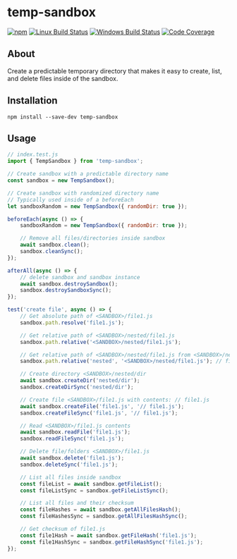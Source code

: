 # temp-sandbox

[![npm](https://img.shields.io/npm/v/temp-sandbox.svg?label=npm%20version)](https://www.npmjs.com/package/temp-sandbox)
[![Linux Build Status](https://img.shields.io/circleci/project/github/chrisblossom/temp-sandbox/master.svg?label=linux%20build)](https://circleci.com/gh/chrisblossom/temp-sandbox/tree/master)
[![Windows Build Status](https://img.shields.io/appveyor/ci/chrisblossom/temp-sandbox/master.svg?label=windows%20build)](https://ci.appveyor.com/project/chrisblossom/temp-sandbox/branch/master)
[![Code Coverage](https://img.shields.io/codecov/c/github/chrisblossom/temp-sandbox/master.svg)](https://codecov.io/gh/chrisblossom/temp-sandbox/branch/master)

## About

Create a predictable temporary directory that makes it easy to create, list, and delete files inside of the sandbox.

## Installation

`npm install --save-dev temp-sandbox`

## Usage

```js
// index.test.js
import { TempSandbox } from 'temp-sandbox';

// Create sandbox with a predictable directory name
const sandbox = new TempSandbox();

// Create sandbox with randomized directory name
// Typically used inside of a beforeEach
let sandboxRandom = new TempSandbox({ randomDir: true });

beforeEach(async () => {
	sandboxRandom = new TempSandbox({ randomDir: true });

	// Remove all files/directories inside sandbox
	await sandbox.clean();
	sandbox.cleanSync();
});

afterAll(async () => {
	// delete sandbox and sandbox instance
	await sandbox.destroySandbox();
	sandbox.destroySandboxSync();
});

test('create file', async () => {
	// Get absolute path of <SANDBOX>/file1.js
	sandbox.path.resolve('file1.js');

	// Get relative path of <SANDBOX>/nested/file1.js
	sandbox.path.relative('<SANDBOX>/nested/file1.js');

	// Get relative path of <SANDBOX>/nested/file1.js from <SANDBOX>/nested directory
	sandbox.path.relative('nested', '<SANDBOX>/nested/file1.js'); // file1.js

	// Create directory <SANDBOX>/nested/dir
	await sandbox.createDir('nested/dir');
	sandbox.createDirSync('nested/dir');

	// Create file <SANDBOX>/file1.js with contents: // file1.js
	await sandbox.createFile('file1.js', '// file1.js');
	sandbox.createFileSync('file1.js', '// file1.js');

	// Read <SANDBOX>/file1.js contents
	await sandbox.readFile('file1.js');
	sandbox.readFileSync('file1.js');

	// Delete file/folders <SANDBOX>/file1.js
	await sandbox.delete('file1.js');
	sandbox.deleteSync('file1.js');

	// List all files inside sandbox
	const fileList = await sandbox.getFileList();
	const fileListSync = sandbox.getFileListSync();

	// List all files and their checksum
	const fileHashes = await sandbox.getAllFilesHash();
	const fileHashesSync = sandbox.getAllFilesHashSync();

	// Get checksum of file1.js
	const file1Hash = await sandbox.getFileHash('file1.js');
	const file1HashSync = sandbox.getFileHashSync('file1.js');
});
```
